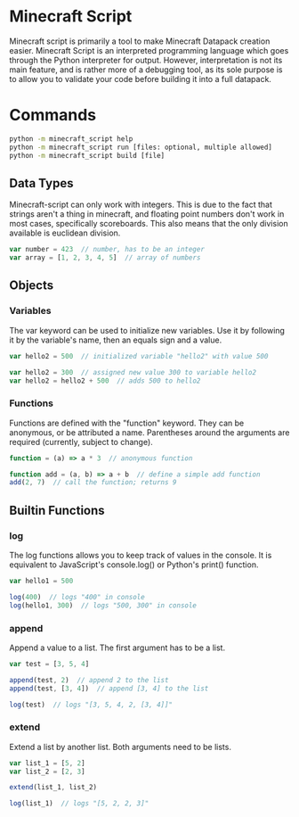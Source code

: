 # Minecraft Script

Minecraft script is primarily a tool to make Minecraft Datapack creation easier.
Minecraft Script is an interpreted programming language which goes through the Python interpreter for output.
However, interpretation is not its main feature, and is rather more of a debugging tool, as its sole
purpose is to allow you to validate your code before building it into a full datapack.

# Commands
```cmd
python -m minecraft_script help
python -m minecraft_script run [files: optional, multiple allowed]
python -m minecraft_script build [file]
```

## Data Types
Minecraft-script can only work with integers. This is due to the fact that strings aren't a thing in minecraft, and floating point numbers don't work in most cases, specifically scoreboards.
This also means that the only division available is euclidean division.

```js
var number = 423  // number, has to be an integer
var array = [1, 2, 3, 4, 5]  // array of numbers
```

## Objects
### Variables
The var keyword can be used to initialize new variables.
Use it by following it by the variable's name, then an equals sign and a value.

```js
var hello2 = 500  // initialized variable "hello2" with value 500

var hello2 = 300  // assigned new value 300 to variable hello2
var hello2 = hello2 + 500  // adds 500 to hello2
```

### Functions
Functions are defined with the "function" keyword. They can be anonymous,
or be attributed a name. Parentheses around the arguments are required (currently, subject to change).

```js
function = (a) => a * 3  // anonymous function

function add = (a, b) => a + b  // define a simple add function
add(2, 7)  // call the function; returns 9
```

## Builtin Functions
### log
The log functions allows you to keep track of values in the console.
It is equivalent to JavaScript's console.log() or Python's print() function.

```js
var hello1 = 500

log(400)  // logs "400" in console
log(hello1, 300)  // logs "500, 300" in console
```

### append
Append a value to a list. The first argument has to be a list.
```js
var test = [3, 5, 4]

append(test, 2)  // append 2 to the list
append(test, [3, 4])  // append [3, 4] to the list

log(test)  // logs "[3, 5, 4, 2, [3, 4]]"
```

### extend
Extend a list by another list. Both arguments need to be lists.
```js
var list_1 = [5, 2]
var list_2 = [2, 3]

extend(list_1, list_2)

log(list_1)  // logs "[5, 2, 2, 3]"
```